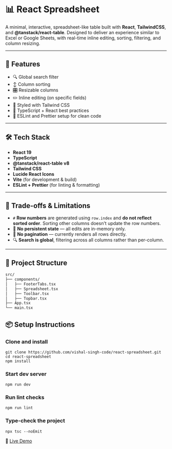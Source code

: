 # 📊 React Spreadsheet

A minimal, interactive, spreadsheet-like table built with **React**, **TailwindCSS**, and **@tanstack/react-table**. Designed to deliver an experience similar to Excel or Google Sheets, with real-time inline editing, sorting, filtering, and column resizing.

---

## 🚀 Features

- 🔍 Global search filter
- ↕️ Column sorting
- 🎛️ Resizable columns
- ✏️ Inline editing (on specific fields)
- 🎨 Styled with Tailwind CSS
- 🧠 TypeScript + React best practices
- 🧼 ESLint and Prettier setup for clean code

---

## 🛠️ Tech Stack

- **React 19**
- **TypeScript**
- **@tanstack/react-table v8**
- **Tailwind CSS**
- **Lucide React Icons**
- **Vite** (for development & build)
- **ESLint + Prettier** (for linting & formatting)

---

## 📝 Trade-offs & Limitations

- `#` **Row numbers** are generated using `row.index` and **do not reflect sorted order**. Sorting other columns doesn't update the row numbers.
- 💾 **No persistent state** — all edits are in-memory only.
- 📜 **No pagination** — currently renders all rows directly.
- 🔍 **Search is global**, filtering across all columns rather than per-column.

---

## 📁 Project Structure

```bash
src/
├── components/
│   ├── FooterTabs.tsx      
│   ├── Spreadsheet.tsx      
│   ├── Toolbar.tsx      
│   ├── Topbar.tsx      
├── App.tsx                 
└── main.tsx   
```

## 📦 Setup Instructions

### Clone and install
```
git clone https://github.com/vishal-singh-code/react-spreadsheet.git
cd react-spreadsheet
npm install
```

### Start dev server
```
npm run dev
```

### Run lint checks
```
npm run lint
```

### Type-check the project
```
npx tsc --noEmit
```

🔗 [Live Demo](https://react-spreadsheet-three.vercel.app/)


